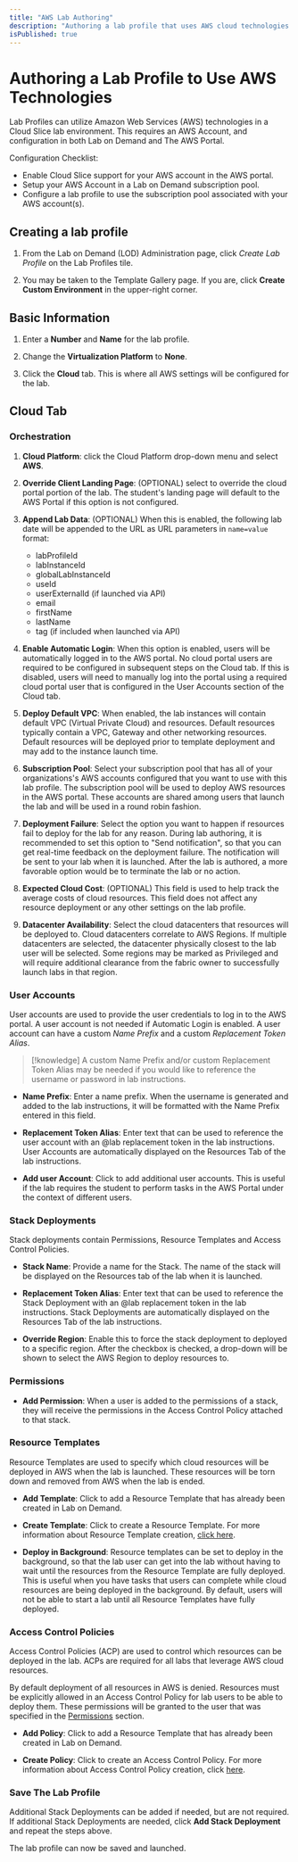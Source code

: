 ```yaml
---
title: "AWS Lab Authoring"
description: "Authoring a lab profile that uses AWS cloud technologies."
isPublished: true
---
```


# Authoring a Lab Profile to Use AWS Technologies

Lab Profiles can utilize Amazon Web Services (AWS) technologies in a Cloud Slice lab environment. This requires an AWS Account, and configuration in both Lab on Demand and The AWS Portal. 

Configuration Checklist: 

- Enable Cloud Slice support for your AWS account in the AWS portal.  
- Setup your AWS Account in a Lab on Demand subscription pool.
- Configure a lab profile to use the subscription pool associated with your AWS account(s).

## Creating a lab profile 

1. From the Lab on Demand (LOD) Administration page, click _Create Lab Profile_ on the Lab Profiles tile. 

1. You may be taken to the Template Gallery page. If you are, click **Create Custom Environment** in the upper-right corner. 

## Basic Information 

1. Enter a **Number** and **Name** for the lab profile.

1. Change the **Virtualization Platform** to **None**.

1. Click the **Cloud** tab. This is where all AWS settings will be configured for the lab. 

## Cloud Tab 

### Orchestration 

1. **Cloud Platform**: click the Cloud Platform drop-down menu and select **AWS**. 

1. **Override Client Landing Page**: (OPTIONAL) select to override the cloud portal portion of the lab. The student's landing page will default to the AWS Portal if this option is not configured. 

1. **Append Lab Data**: (OPTIONAL) When this is enabled, the following lab date will be appended to the URL as URL parameters in `name=value` format:
    - labProfileId
    - labInstanceId
    - globalLabInstanceId
    - useId
    - userExternalId (if launched via API)
    - email
    - firstName
    - lastName
    - tag (if included when launched via API)

1. **Enable Automatic Login**: When this option is enabled, users will be automatically logged in to the AWS portal. No cloud portal users are required to be configured in subsequent steps on the Cloud tab. If this is disabled, users will need to manually log into the portal using a required cloud portal user that is configured in the User Accounts section of the Cloud tab. 

1. **Deploy Default VPC**: When enabled, the lab instances will contain default VPC (Virtual Private Cloud) and resources. Default resources typically contain a VPC, Gateway and other networking resources. Default resources will be deployed prior to template deployment and may add to the instance launch time. 

1. **Subscription Pool**: Select your subscription pool that has all of your organizations's AWS accounts configured that you want to use with this lab profile. The subscription pool will be used to deploy AWS resources in the AWS portal. These accounts are shared among users that launch the lab and will be used in a round robin fashion. 

1. **Deployment Failure**: Select the option you want to happen if resources fail to deploy for the lab for any reason. During lab authoring, it is recommended to set this option to "Send notification", so that you can get real-time feedback on the deployment failure. The notification will be sent to your lab when it is launched. After the lab is authored, a more favorable option would be to terminate the lab or no action. 

1. **Expected Cloud Cost**: (OPTIONAL) This field is used to help track the average costs of cloud resources. This field does not affect any resource deployment or any other settings on the lab profile. 

1. **Datacenter Availability**: Select the cloud datacenters that resources will be deployed to. Cloud datacenters correlate to AWS Regions. If multiple datacenters are selected, the datacenter physically closest to the lab user will be selected. Some regions may be marked as Privileged and will require additional clearance from the fabric owner to successfully launch labs in that region. 

### User Accounts

User accounts are used to provide the user credentials to log in to the AWS portal. A user account is not needed if Automatic Login is enabled. A user account can have a custom _Name Prefix_ and a custom _Replacement Token Alias_. 

>[!knowledge] A custom Name Prefix and/or custom Replacement Token Alias may be needed if you would like to reference the username or password in lab instructions. 

- **Name Prefix**: Enter a name prefix. When the username is generated and added to the lab instructions, it will be formatted with the Name Prefix entered in this field. 

- **Replacement Token Alias**: Enter text that can be used to reference the user account with an @lab replacement token in the lab instructions. User Accounts are automatically displayed on the Resources Tab of the lab instructions. 

- **Add user Account**: Click to add additional user accounts. This is useful if the lab requires the student to perform tasks in the AWS Portal under the context of different users. 

### Stack Deployments

Stack deployments contain Permissions, Resource Templates and Access Control Policies. 

- **Stack Name**: Provide a name for the Stack. The name of the stack will be displayed on the Resources tab of the lab when it is launched. 

- **Replacement Token Alias**: Enter text that can be used to reference the Stack Deployment with an @lab replacement token in the lab instructions. Stack Deployments are automatically displayed on the Resources Tab of the lab instructions. 

- **Override Region**: Enable this to force the stack deployment to deployed to a specific region. After the checkbox is checked, a drop-down will be shown to select the AWS Region to deploy resources to. 

### Permissions 

- **Add Permission**: When a user is added to the permissions of a stack, they will receive the permissions in the Access Control Policy attached to that stack.

### Resource Templates

Resource Templates are used to specify which cloud resources will be deployed in AWS when the lab is launched. These resources will be torn down and removed from AWS when the lab is ended. 

- **Add Template**: Click to add a Resource Template that has already been created in Lab on Demand. 

- **Create Template**: Click to create a Resource Template. For more information about Resource Template creation, [click here](create-a-resource-template-and-configure-it-into-a-resource-group.md). 

- **Deploy in Background**: Resource templates can be set to deploy in the background, so that the lab user can get into the lab without having to wait until the resources from the Resource Template are fully deployed. This is useful when you have tasks that users can complete while cloud resources are being deployed in the background. By default, users will not be able to start a lab until all Resource Templates have fully deployed. 

### Access Control Policies

Access Control Policies (ACP) are used to control which resources can be deployed in the lab. ACPs are required for all labs that leverage AWS cloud resources. 

By default deployment of all resources in AWS is denied. Resources must be explicitly allowed in an Access Control Policy for lab users to be able to deploy them. These permissions will be granted to the user that was specified in the [Permissions](#permissions) section. 

- **Add Policy**: Click to add a Resource Template that has already been created in Lab on Demand. 

- **Create Policy**: Click to create an Access Control Policy. For more information about Access Control Policy creation, click [here](create-a-restriction-policy.md).

### Save The Lab Profile 

Additional Stack Deployments can be added if needed, but are not required. If additional Stack Deployments are needed, click **Add Stack Deployment** and repeat the steps above. 

The lab profile can now be saved and launched. 


